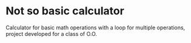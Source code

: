 # Not so basic calculator
Calculator for basic math operations with a loop for multiple operations, project developed for a class of O.O.
